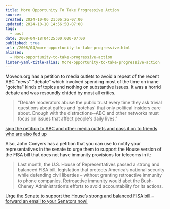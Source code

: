 ```yaml
---
title: More Opportunity To Take Progressive Action
source: 
created: 2024-10-06 21:06:26-07:00
updated: 2024-10-10 14:56:50-07:00
tags:
  - post
date: 2008-04-18T04:25:00.000-07:00
published: true
url: /2008/04/more-opportunity-to-take-progressive.html
aliases:
  - More-opportunity-to-take-progressive-action
linter-yaml-title-alias: More-opportunity-to-take-progressive-action
---
```



Moveon.org has a petition to media outlets to avoid a repeat of the recent ABC "news" "debate" which involved spending most of the time on inane "gotcha" kinds of topics and nothing on substantive issues. It was a horrid debate and was resoundly chided by most all critics.  
  

> "Debate moderators abuse the public trust every time they ask trivial questions about gaffes and 'gotchas' that only political insiders care about. Enough with the distractions--ABC and other networks must focus on issues that affect people's daily lives."

  
[sign the petition to ABC and other media outlets and pass it on to friends who are also fed up](http://pol.moveon.org/enoughdistractions/?rc=tellafriend&amp;id=12463-3554718-bOmZTF&amp;t=25)  
  
Also, John Conyers has a petition that you can use to notify your representatives in the senate to urge them to support the House version of the FISA bill that does not have immunity provisions for telecoms in it:  
  

> Last month, the U.S. House of Representatives passed a strong and balanced FISA bill, legislation that protects America’s national security while defending civil liberties – without granting retroactive immunity to phone companies. Retroactive immunity would abet the Bush-Cheney Administration’s efforts to avoid accountability for its actions.  

  
[Urge the Senate to support the House’s strong and balanced FISA bill – forward an email to your Senators now!](http://images.myngp.com/LinkTracker.aspx?crypt=IVi0ax2%2b6UBSinc%2fCPYaKdrHpW6AnfJaWIFqNH8zVvfR1eb0DRojuVOQ3qYB11T7RNxzRp1pqOiCb3D5gimKgcCoY0PXPAPlX9Ul676IHG5VdNAnCSCdycTqWTnACkMzQBROZWcsh20xGBjpb5Ec5uLYZANYtjFP)